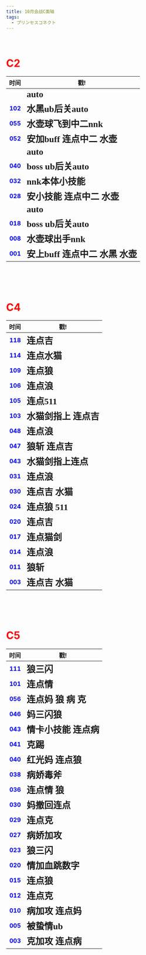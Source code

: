 ```yaml
---
title: 10月会战C面轴
tags:
  - プリンセスコネクト
---
```


<br/>

# <font color=red> C2 </font>

|                                时间 | 戳!                                                    |
|----------------------------------:|-------------------------------------------------------|
|                                   | **<font face="黑体" size=5> auto </font>**              |
| **<font color=blue> 102 </font>** | **<font face="黑体" size=5> 水黑ub后关auto </font>**        |
| **<font color=blue> 055 </font>** | **<font face="黑体" size=5> 水壶球飞到中二nnk </font>**        |
| **<font color=blue> 052 </font>** | **<font face="黑体" size=5> 安加buff 连点中二 水壶 </font>**    |
|                                   | **<font face="黑体" size=5> auto </font>**              |
| **<font color=blue> 040 </font>** | **<font face="黑体" size=5> boss ub后关auto </font>**     |
| **<font color=blue> 032 </font>** | **<font face="黑体" size=5> nnk本体小技能 </font>**          |
| **<font color=blue> 028 </font>** | **<font face="黑体" size=5> 安小技能 连点中二 水壶 </font>**      |
|                                   | **<font face="黑体" size=5> auto </font>**              |
| **<font color=blue> 018 </font>** | **<font face="黑体" size=5> boss ub后关auto </font>**     |
| **<font color=blue> 008 </font>** | **<font face="黑体" size=5> 水壶球出手nnk </font>**          |
| **<font color=blue> 001 </font>** | **<font face="黑体" size=5> 安上buff 连点中二 水黑 水壶 </font>** |

<br/><br/><br/>

# <font color=red> C4 </font>

|                                时间 | 戳!                                            |
|----------------------------------:|-----------------------------------------------|
| **<font color=blue> 118 </font>** | **<font face="黑体" size=5> 连点吉 </font>**       |
| **<font color=blue> 114 </font>** | **<font face="黑体" size=5> 连点水猫 </font>**      |
| **<font color=blue> 109 </font>** | **<font face="黑体" size=5> 连点狼 </font>**       |
| **<font color=blue> 106 </font>** | **<font face="黑体" size=5> 连点浪 </font>**       |
| **<font color=blue> 105 </font>** | **<font face="黑体" size=5> 连点511 </font>**     |
| **<font color=blue> 103 </font>** | **<font face="黑体" size=5> 水猫剑指上 连点吉 </font>** |
| **<font color=blue> 048 </font>** | **<font face="黑体" size=5> 连点浪 </font>**       |
| **<font color=blue> 047 </font>** | **<font face="黑体" size=5> 狼斩 连点吉 </font>**    |
| **<font color=blue> 043 </font>** | **<font face="黑体" size=5> 水猫剑指上连点 </font>**   |
| **<font color=blue> 031 </font>** | **<font face="黑体" size=5> 连点浪 </font>**       |
| **<font color=blue> 030 </font>** | **<font face="黑体" size=5> 连点吉 水猫 </font>**    |
| **<font color=blue> 024 </font>** | **<font face="黑体" size=5> 连点狼 511 </font>**   |
| **<font color=blue> 020 </font>** | **<font face="黑体" size=5> 连点吉 </font>**       |
| **<font color=blue> 017 </font>** | **<font face="黑体" size=5> 连点猫剑 </font>**      |
| **<font color=blue> 014 </font>** | **<font face="黑体" size=5> 连点浪 </font>**       |
| **<font color=blue> 011 </font>** | **<font face="黑体" size=5> 狼斩 </font>**        |
| **<font color=blue> 003 </font>** | **<font face="黑体" size=5> 连点吉 水猫 </font>**    |

<br/><br/><br/>

# <font color=red> C5 </font>

|                                时间 | 戳!                                            |
|----------------------------------:|-----------------------------------------------|
| **<font color=blue> 111 </font>** | **<font face="黑体" size=5> 狼三闪 </font>**       |
| **<font color=blue> 101 </font>** | **<font face="黑体" size=5> 连点情 </font>**       |
| **<font color=blue> 056 </font>** | **<font face="黑体" size=5> 连点妈 狼 病 克 </font>** |
| **<font color=blue> 046 </font>** | **<font face="黑体" size=5> 妈三闪狼 </font>**      |
| **<font color=blue> 043 </font>** | **<font face="黑体" size=5> 情卡小技能 连点病 </font>** |
| **<font color=blue> 041 </font>** | **<font face="黑体" size=5> 克踢 </font>**        |
| **<font color=blue> 040 </font>** | **<font face="黑体" size=5> 红光妈 连点狼 </font>**   |
| **<font color=blue> 038 </font>** | **<font face="黑体" size=5> 病娇毒斧 </font>**      |
| **<font color=blue> 036 </font>** | **<font face="黑体" size=5> 连点情 狼 </font>**     |
| **<font color=blue> 030 </font>** | **<font face="黑体" size=5> 妈撤回连点 </font>**     |
| **<font color=blue> 029 </font>** | **<font face="黑体" size=5> 连点克 </font>**       |
| **<font color=blue> 027 </font>** | **<font face="黑体" size=5> 病娇加攻 </font>**      |
| **<font color=blue> 023 </font>** | **<font face="黑体" size=5> 狼三闪 </font>**       |
| **<font color=blue> 020 </font>** | **<font face="黑体" size=5> 情加血跳数字 </font>**    |
| **<font color=blue> 015 </font>** | **<font face="黑体" size=5> 连点狼 </font>**       |
| **<font color=blue> 012 </font>** | **<font face="黑体" size=5> 连点克 </font>**       |
| **<font color=blue> 010 </font>** | **<font face="黑体" size=5> 病加攻 连点妈 </font>**   |
| **<font color=blue> 005 </font>** | **<font face="黑体" size=5> 被蛰情ub </font>**     |
| **<font color=blue> 003 </font>** | **<font face="黑体" size=5> 克加攻 连点病 </font>**   |